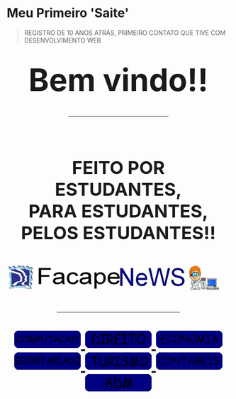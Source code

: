 # Meu Primeiro 'Saite'
> REGISTRO DE 10 ANOS ATRÁS, PRIMEIRO CONTATO QUE TIVE COM DESENVOLVIMENTO WEB

<h1 align="center"><big><big>
<center><big><big><big>Bem vindo!!</big></big></big></big></big>
<hr width="45%">
<br>

<center>FEITO POR ESTUDANTES,<br>
PARA ESTUDANTES,<br>
PELOS ESTUDANTES!!</CENTER>
<br>
<center><img src="imagens/banner.jpg"></center> 
<center><hr width="55%">
<a href="comp./comp.md"><img src="imagens/computacao.jpg" width="150" border="0">
<img src="imagens/DIREITO.jpg" width="150" border="0">
<img src="imagens/ECONOMIA.jpg" width="150" border="0">
<img src="imagens/SECRETARIADO.jpg" width="150" border="0">
<img src="imagens/TURISMO.jpg" width="150" border="0">
<img src="imagens/CONTABEIS.jpg" width="150" border="0">
<img src="imagens/ADM.jpg" width="150" border="0">
  

